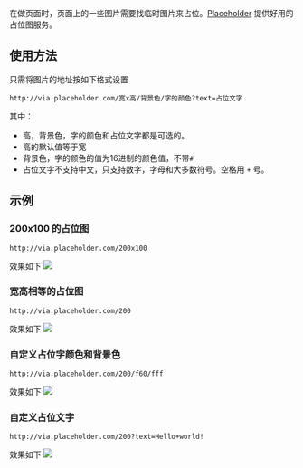 在做页面时，页面上的一些图片需要找临时图片来占位。[Placeholder](http://placehold.it/) 提供好用的占位图服务。

## 使用方法
只需将图片的地址按如下格式设置
```
http://via.placeholder.com/宽x高/背景色/字的颜色?text=占位文字
```

其中：
* 高，背景色，字的颜色和占位文字都是可选的。
* 高的默认值等于宽
* 背景色，字的颜色的值为16进制的颜色值，不带`#`
* 占位文字不支持中文，只支持数字，字母和大多数符号。空格用 `+` 号。


## 示例
### 200x100 的占位图
```
http://via.placeholder.com/200x100
```

效果如下
![](http://upload-images.jianshu.io/upload_images/16777-3849172b091445bc?imageMogr2/auto-orient/strip%7CimageView2/2/w/1240)

### 宽高相等的占位图
```
http://via.placeholder.com/200
```

效果如下
![](http://upload-images.jianshu.io/upload_images/16777-f7dbac87fff72c10?imageMogr2/auto-orient/strip%7CimageView2/2/w/1240)

### 自定义占位字颜色和背景色
```
http://via.placeholder.com/200/f60/fff
```

效果如下
![](http://upload-images.jianshu.io/upload_images/16777-07cfae235d23a895?imageMogr2/auto-orient/strip%7CimageView2/2/w/1240)

### 自定义占位文字
```
http://via.placeholder.com/200?text=Hello+world!
```

效果如下
![](http://upload-images.jianshu.io/upload_images/16777-0c4e2ea30a3bc204?imageMogr2/auto-orient/strip%7CimageView2/2/w/1240)
